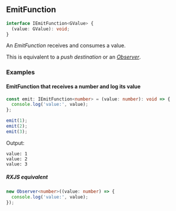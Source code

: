 ## EmitFunction

```ts
interface IEmitFunction<GValue> {
  (value: GValue): void;
}
```

An *EmitFunction* receives and consumes a value.

This is equivalent to a *push destination* or an *[Observer](https://rxjs-dev.firebaseapp.com/guide/observer)*.

### Examples

#### EmitFunction that receives a number and log its value

```ts
const emit: IEmitFunction<number> = (value: number): void => {
  console.log('value:', value);
};

emit(1);
emit(2);
emit(3);
```

Output:

```text
value: 1
value: 2
value: 3
```

##### RXJS equivalent

```ts
new Observer<number>((value: number) => {
  console.log('value:', value);
});
```


